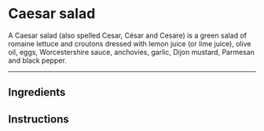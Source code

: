 # Caesar salad

A Caesar salad (also spelled Cesar, César and Cesare) is 
a green salad of romaine lettuce and croutons dressed with 
lemon juice (or lime juice), olive oil, eggs, Worcestershire sauce,
anchovies, garlic, Dijon mustard, Parmesan and black pepper.

---
## Ingredients
## Instructions
